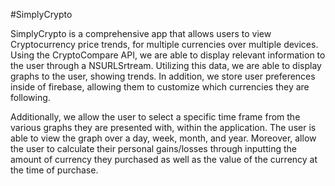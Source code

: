 #SimplyCrypto

SimplyCrypto is a comprehensive app that allows users to view Cryptocurrency price trends, for multiple currencies over 
multiple devices. Using the CryptoCompare API, we are able to display relevant information to the user through a NSURLSrtream. 
Utilizing this data, we are able to display graphs to the user, showing trends. In addition, we store user preferences inside 
of firebase, allowing them to customize which currencies they are following.

Additionally, we allow the user to select a specific time frame from the various graphs they are presented with, within 
the application. The user is able to view the graph over a day, week, month, and year. Moreover, allow the user to calculate 
their personal gains/losses through inputting the amount of currency they purchased as well as the value of the currency at 
the time of purchase. 
